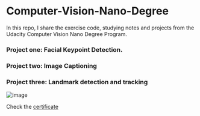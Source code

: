 # Computer-Vision-Nano-Degree

In this repo, I share the exercise code, studying notes and projects from the Udacity Computer Vision Nano Degree Program. 

### Project one: Facial Keypoint Detection.

### Project two: Image Captioning

### Project three: Landmark detection and tracking


![image](https://user-images.githubusercontent.com/56880104/127804643-7b10cef3-747d-457f-9f1b-5b08d6f461a2.png)

Check the [certificate](https://confirm.udacity.com/SJTY2WJM)
